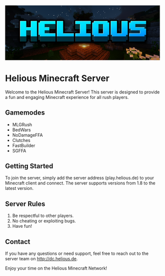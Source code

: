 ![GitHub Banner](../GITHUB-BANNER.png)

# Helious Minecraft Server

Welcome to the Helious Minecraft Server! This server is designed to provide a fun and engaging Minecraft experience for all rush players.

## Gamemodes

- MLGRush
- BedWars
- NoDamageFFA
- Clutches
- FastBuilder
- SGFFA

## Getting Started

To join the server, simply add the server address (play.helious.de) to your Minecraft client and connect. The server supports versions from 1.8 to the latest version. 

## Server Rules

1. Be respectful to other players.
3. No cheating or exploiting bugs.
4. Have fun!

## Contact

If you have any questions or need support, feel free to reach out to the server team on http://dc.helious.de.

Enjoy your time on the Helious Minecraft Network!
